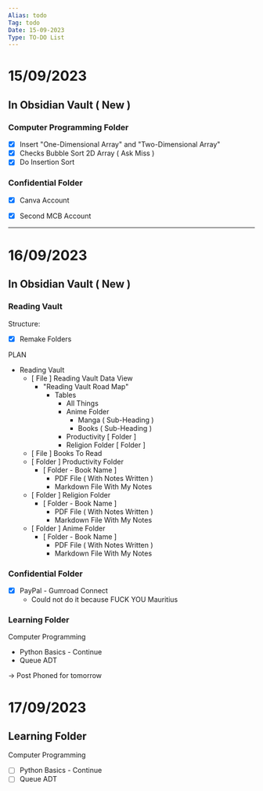 ```yaml
---
Alias: todo
Tag: todo
Date: 15-09-2023
Type: TO-DO List
---
```


# 15/09/2023

## In Obsidian Vault ( New )

### Computer Programming Folder

- [x] Insert "One-Dimensional Array" and "Two-Dimensional Array"
- [x] Checks Bubble Sort 2D Array ( Ask Miss )
- [x] Do Insertion Sort

### Confidential Folder

- [x] Canva Account
- [x] Second MCB Account


---

# 16/09/2023

## In Obsidian Vault ( New )

### Reading Vault

Structure:

- [x] Remake Folders

PLAN

- Reading Vault
	- [ File ] Reading Vault Data View
		- "Reading Vault Road Map"
			- Tables
				- All Things
				- Anime Folder
					- Manga ( Sub-Heading )
					- Books ( Sub-Heading )
				- Productivity [ Folder ]
				- Religion Folder [ Folder ]
	- [ File ] Books To Read
	- [ Folder ] Productivity Folder
		- [ Folder - Book Name ]
			- PDF File ( With Notes Written )
			- Markdown File With My Notes
	- [ Folder ] Religion Folder
		- [ Folder - Book Name ]
			- PDF File ( With Notes Written )
			- Markdown File With My Notes
	- [ Folder ] Anime Folder
		- [ Folder - Book Name ]
			- PDF File ( With Notes Written )
			- Markdown File With My Notes

### Confidential Folder

- [x] PayPal - Gumroad Connect
	-  Could not do it because FUCK YOU Mauritius

### Learning Folder

Computer Programming

- Python Basics - Continue
- Queue ADT

-> Post Phoned for tomorrow

# 17/09/2023

## Learning Folder

Computer Programming

- [ ] Python Basics - Continue
- [ ] Queue ADT